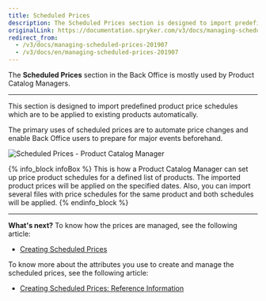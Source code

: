 ```yaml
---
title: Scheduled Prices
description: The Scheduled Prices section is designed to import predefined product price schedules which are to be applied to existing products automatically in the future.
originalLink: https://documentation.spryker.com/v3/docs/managing-scheduled-prices-201907
redirect_from:
  - /v3/docs/managing-scheduled-prices-201907
  - /v3/docs/en/managing-scheduled-prices-201907
---
```


The **Scheduled Prices** section in the Back Office is mostly used by Product Catalog Managers.
***
This section is designed to import predefined product price schedules which are to be applied to existing products automatically.

The primary uses of scheduled prices are to automate price changes and enable Back Office users to prepare for major events beforehand.

![Scheduled Prices - Product Catalog Manager](https://spryker.s3.eu-central-1.amazonaws.com/docs/User+Guides/Back+Office+User+Guides/Price/Scheduled+Prices/scheduled-prices-section.png)

{% info_block infoBox %}
This is how a Product Catalog Manager can set up price product schedules for a defined list of products. The imported product prices will be applied on the specified dates. Also, you can import several files with price schedules for the same product and both schedules will be applied. 
{% endinfo_block %}
***
**What's next?**
To know how the prices are managed, see the following article:
* [Creating Scheduled Prices](/docs/scos/user/user-guides/201907.0/back-office-user-guide/price/scheduled-prices/creating-scheduled-prices.html)

To know more about the attributes you use to create and manage the scheduled prices, see the following article:
* [Creating Scheduled Prices: Reference Information](/docs/scos/user/user-guides/202001.0/back-office-user-guide/price/scheduled-prices/references/scheduled-prices-reference-information.html)
